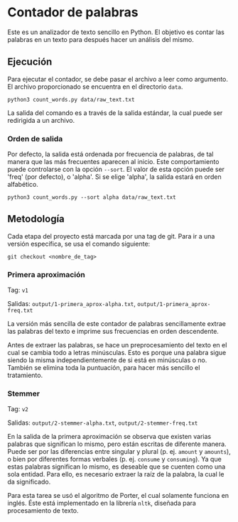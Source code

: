 # Contador de palabras

Este es un analizador de texto sencillo en Python. El objetivo es contar las palabras en un texto para después hacer un análisis del mismo.

## Ejecución

Para ejecutar el contador, se debe pasar el archivo a leer como argumento. El archivo proporcionado se encuentra en el directorio `data`.

    python3 count_words.py data/raw_text.txt

La salida del comando es a través de la salida estándar, la cual puede ser redirigida a un archivo.

### Orden de salida

Por defecto, la salida está ordenada por frecuencia de palabras, de tal manera que las más frecuentes aparecen al inicio. Este comportamiento puede controlarse con la opción `--sort`. El valor de esta opción puede ser 'freq' (por defecto), o 'alpha'. Si se elige 'alpha', la salida estará en orden alfabético.

    python3 count_words.py --sort alpha data/raw_text.txt

## Metodología

Cada etapa del proyecto está marcada por una tag de git. Para ir a una versión específica, se usa el comando siguiente:

    git checkout <nombre_de_tag>

### Primera aproximación

Tag: `v1`

Salidas: `output/1-primera_aprox-alpha.txt`, `output/1-primera_aprox-freq.txt`

La versión más sencilla de este contador de palabras sencillamente extrae las palabras del texto e imprime sus frecuencias en orden descendente.

Antes de extraer las palabras, se hace un preprocesamiento del texto en el cual se cambia todo a letras minúsculas. Esto es porque una palabra sigue siendo la misma independientemente de si está en minúsculas o no. También se elimina toda la puntuación, para hacer más sencillo el tratamiento.

### Stemmer

Tag: `v2`

Salidas: `output/2-stemmer-alpha.txt`, `output/2-stemmer-freq.txt`

En la salida de la primera aproximación se observa que existen varias palabras que significan lo mismo, pero están escritas de diferente manera. Puede ser por las diferencias entre singular y plural (p. ej. `amount` y `amounts`), o bien por diferentes formas verbales (p. ej. `consume` y `consuming`). Ya que estas palabras significan lo mismo, es deseable que se cuenten como una sola entidad. Para ello, es necesario extraer la raíz de la palabra, la cual le da significado.

Para esta tarea se usó el algoritmo de Porter, el cual solamente funciona en inglés. Éste está implementado en la librería `nltk`, diseñada para procesamiento de texto.

